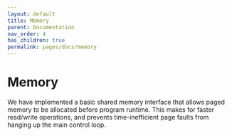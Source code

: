 ```yaml
---
layout: default
title: Memory
parent: Documentation
nav_order: 4
has_children: true
permalink: pages/docs/memory
---
```


# Memory

We have implemented a basic shared memory interface that allows paged memory to be allocated before program runtime. This makes for faster read/write operations, and prevents time-inefficient page faults from hanging up the main control loop. 